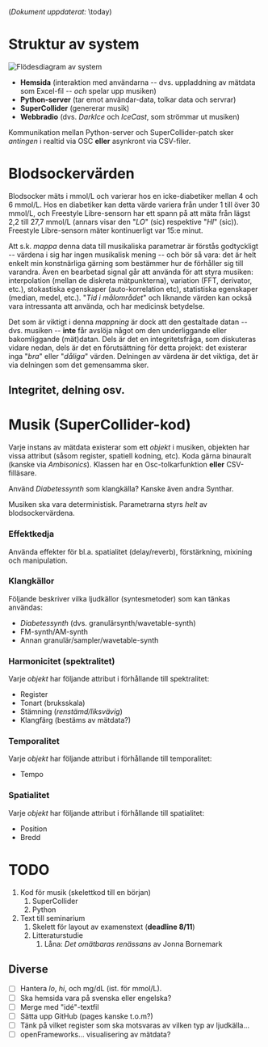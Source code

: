 (*Dokument uppdaterat:* \today)

# Struktur av system
![Flödesdiagram av system](https://user-images.githubusercontent.com/30523857/98031352-a582f600-1e12-11eb-9e1f-11a99414f452.jpg)

- **Hemsida** (interaktion med användarna -- dvs. uppladdning av mätdata som Excel-fil -- *och* spelar upp musiken) 
- **Python-server** (tar emot användar-data, tolkar data och servrar) 
- **SuperCollider** (genererar musik) 
- **Webbradio** (dvs. *DarkIce* och *IceCast*, som strömmar ut musiken) 

Kommunikation mellan Python-server och SuperCollider-patch sker *antingen* i realtid via OSC **eller** asynkront via CSV-filer. 

# Blodsockervärden
Blodsocker mäts i mmol/L och varierar hos en icke-diabetiker mellan 4 och 6 mmol/L. Hos en diabetiker kan detta värde variera från under 1 till över 30 mmol/L, och Freestyle Libre-sensorn har ett spann på att mäta från lägst 2,2 till 27,7 mmol/L (annars visar den "*LO*" (sic) respektive "*HI*" (sic)). Freestyle Libre-sensorn mäter kontinuerligt var 15:e minut.

Att s.k. *mappa* denna data till musikaliska parametrar är förstås godtyckligt -- värdena i sig har ingen musikalisk mening -- och bör så vara: det är helt enkelt min konstnärliga gärning som bestämmer hur de förhåller sig till varandra. Även en bearbetad signal går att använda för att styra musiken: interpolation (mellan de diskreta mätpunkterna), variation (FFT, derivator, etc.), stokastiska egenskaper (auto-korrelation etc), statistiska egenskaper (median, medel, etc.). "*Tid i målområdet*" och liknande värden kan också vara intressanta att använda, och har medicinsk betydelse.

Det som är viktigt i denna *mappning* är dock att den gestaltade datan -- dvs. musiken -- **inte** får avslöja något om den underliggande eller bakomliggande (mät)datan. Dels är det en integritetsfråga, som diskuteras vidare nedan, dels är det en förutsättning för detta projekt: det existerar inga "*bra*" eller "*dåliga*" värden. Delningen av värdena är det viktiga, det är via delningen som det gemensamma sker.

## Integritet, delning osv.


# Musik (SuperCollider-kod)
Varje instans av mätdata existerar som ett *objekt* i musiken, objekten har vissa attribut (såsom register, spatiell kodning, etc). Koda gärna binauralt (kanske via *Ambisonics*). Klassen har en Osc-tolkarfunktion **eller** CSV-filläsare.

Använd *Diabetessynth* som klangkälla? Kanske även andra Synthar.

Musiken ska vara deterministisk. Parametrarna styrs *helt* av blodsockervärdena.

### Effektkedja
Använda effekter för bl.a. spatialitet (delay/reverb), förstärkning, mixining och manipulation.

### Klangkällor
Följande beskriver vilka ljudkällor (syntesmetoder) som kan tänkas användas:

* *Diabetessynth* (dvs. granulärsynth/wavetable-synth)
* FM-synth/AM-synth
* Annan granulär/sampler/wavetable-synth

### Harmonicitet (spektralitet)
Varje *objekt* har följande attribut i förhållande till spektralitet:

* Register
* Tonart (bruksskala)
* Stämning (*renstämd/liksvävig*)
* Klangfärg (bestäms av mätdata?)

### Temporalitet
Varje *objekt* har följande attribut i förhållande till temporalitet:

* Tempo 

### Spatialitet
Varje *objekt* har följande attribut i förhållande till spatialitet:

* Position
* Bredd


# TODO
1. Kod för musik (skelettkod till en början)
    1. SuperCollider
    1. Python
1. Text till seminarium 
	1. Skelett för layout av examenstext (**deadline 8/11**)
	1. Litteraturstudie
		1. Låna: *Det omätbaras renässans* av Jonna Bornemark

## Diverse
- [ ] Hantera *lo*, *hi*, och mg/dL (ist. för mmol/L).
- [ ] Ska hemsida vara på svenska eller engelska? 
- [ ] Merge med "idé"-textfil
- [ ] Sätta upp GitHub (pages kanske t.o.m?) 
- [ ] Tänk på vilket register som ska motsvaras av vilken typ av ljudkälla...
- [ ] openFrameworks... visualisering av mätdata?
